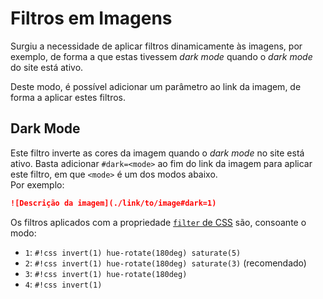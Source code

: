 # Filtros em Imagens

Surgiu a necessidade de aplicar filtros dinamicamente às imagens, por exemplo, de forma a que
estas tivessem _dark mode_ quando o _dark mode_ do site está ativo.

Deste modo, é possível adicionar um parâmetro ao link da imagem, de forma a aplicar
estes filtros.

## Dark Mode

Este filtro inverte as cores da imagem quando o _dark mode_ no site está ativo.
Basta adicionar `#dark=<mode>` ao fim do link da imagem para aplicar este filtro,
em que `<mode>` é um dos modos abaixo.  
Por exemplo:

```md
![Descrição da imagem](./link/to/image#dark=1)
```

Os filtros aplicados com a propriedade [`filter` de CSS](https://developer.mozilla.org/en-US/docs/Web/CSS/filter) são, consoante o modo:

- `1`: `#!css invert(1) hue-rotate(180deg) saturate(5)`
- `2`: `#!css invert(1) hue-rotate(180deg) saturate(3)` (recomendado)
- `3`: `#!css invert(1) hue-rotate(180deg)`
- `4`: `#!css invert(1)`
